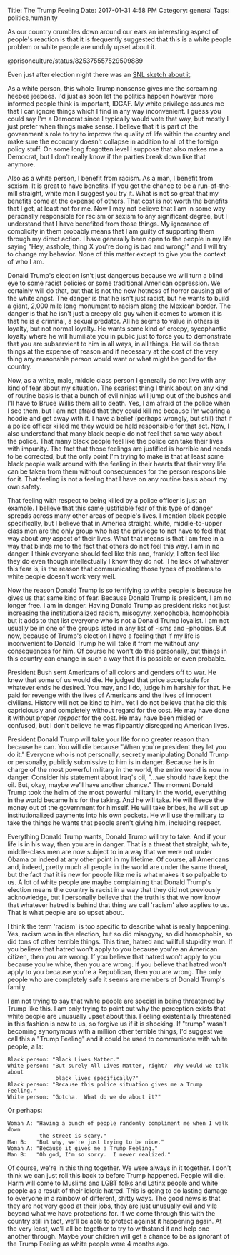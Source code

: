 Title: The Trump Feeling
Date: 2017-01-31 4:58 PM
Category: general
Tags: politics,humanity

As our country crumbles down around our ears an interesting aspect of people's
reaction is that it is frequently suggested that this is a white people
problem or white people are unduly upset about it.

@prisonculture/status/825375557529509889

Even just after election night there was an [SNL sketch about it](http://www.nbc.com/saturday-night-live/video/election-night/3424956?snl=1).

As a white person, this whole Trump nonsense gives me the screaming
heebee jeebees.  I'd just as soon let the politics happen however more informed
people think is important, IDGAF.  My white privilege assures me that I
can ignore things which I find in any way inconvenient.  I guess you could say
I'm a Democrat since I typically would vote that way, but mostly I just prefer
when things make sense.  I believe that it is part of the government's role to
try to improve the quality of life within the country and make sure the economy
doesn't collapse in addition to all of the foreign policy stuff.  On some long
forgotten level I suppose that also makes me a Democrat, but I don't really
know if the parties break down like that anymore.

Also as a white person, I benefit from racism.  As a man, I benefit from
sexism.  It is great to have benefits.  If you get the chance to be a
run-of-the-mill straight, white man I suggest you try it.  What is not so great
that my benefits come at the expense of others.  That cost is not worth the
benefits that I get, at least not for me.  Now I may not believe that I am in some
way personally responsible for racism or sexism to any significant degree, but
I understand that I have benefited from those things.  My ignorance of
complicity in them probably means that I am guilty of supporting them through
my direct action.  I have generally been open to the people in my life saying
"Hey, asshole, thing X you're doing is bad and wrong!" and I will try to change
my behavior.  None of this matter except to give you the context of who I am.

Donald Trump's election isn't just dangerous because we will turn a blind eye
to some racist policies or some traditional American oppression.  We certainly
will do that, but that is not the new hotness of horror causing all of the
white angst.  The danger is that he isn't just racist, but he wants to build a
giant, 2,000 mile long monument to racism along the Mexican border.  The danger
is that he isn't just a creepy old guy when it comes to women it is that he is
a criminal, a sexual predator.  All he seems to value in others is loyalty, but
not normal loyalty.  He wants some kind of creepy, sycophantic loyalty where he
will humiliate you in public just to force you to demonstrate that you are
subservient to him in all ways, in all things.  He will do these things at the
expense of reason and if necessary at the cost of the very thing any reasonable
person would want or what might be good for the country.

Now, as a white, male, middle class person I generally do not live with any
kind of fear about my situation.  The scariest thing I think about on any kind
of routine basis is that a bunch of evil ninjas will jump out of the bushes and
I'll have to Bruce Willis them all to death.  Yes, I am afraid of the police
when I see them, but I am not afraid that they could kill me because I'm
wearing a hoodie and get away with it.  I have a belief (perhaps wrongly, but
still) that if a police officer killed me they would be held responsible for
that act.  Now, I also understand that many black people do not feel that same
way about the police.  That many black people feel like the police can take
their lives with impunity.  The fact that those feelings are justified is
horrible and needs to be corrected, but the only point I'm trying to make is
that at least some black people walk around with the feeling in their hearts
that their very life can be taken from them without consequences for the person
responsible for it.  That feeling is not a feeling that I have on any routine
basis about my own safety.

That feeling with respect to being killed by a police officer is just an
example.  I believe that this same justifiable fear of this type of danger
spreads across many other areas of people's lives.  I mention black people
specifically, but I believe that in America straight, white, middle-to-upper
class men are the only group who has the privilege to not have to feel that way
about *any* aspect of their lives.  What that means is that I am free in a way
that blinds me to the fact that others do not feel this way.  I am in no
danger.  I think everyone should feel like this and, frankly, I often feel like
they do even though intellectually I know they do not.  The lack of whatever
this fear is, is the reason that communicating those types of problems to white
people doesn't work very well.

Now the reason Donald Trump is so terrifying to white people is because he
gives us that same kind of fear.  Because Donald Trump is president, I am no
longer free.  I am in danger.  Having Donald Trump as president risks not just
increasing the institutionalized racism, misogyny, xenophobia, homophobia but
it adds to that list everyone who is not a Donald Trump loyalist.  I am not
usually be in one of the groups listed in any list of -isms and -phobias.  But
now, because of Trump's election I have a feeling that if my life is
inconvenient to Donald Trump he will take it from me without any consequences
for him.  Of course he won't do this personally, but things in this country can
change in such a way that it is possible or even probable.

President Bush sent Americans of all colors and genders off to war.  He knew
that some of us would die.  He judged that price acceptable for whatever ends
he desired.  You may, and I do, judge him harshly for that.  He paid for
revenge with the lives of Americans and the lives of innocent civilians.
History will not be kind to him.  Yet I do not believe that he did this
capriciously and completely without regard for the cost.  He may have done it
without proper *respect* for the cost.  He may have been misled or confused, but
I don't believe he was flippantly disregarding American lives.

President Donald Trump will take your life for no greater reason than because
he can.  You will die because "When you're president they let you do it."
Everyone who is not personally, secretly manipulating Donald Trump or
personally, publicly submissive to him is in danger.  Because he is in charge
of the most powerful military in the world, the entire world is now in danger.
Consider his statement about Iraq's oil, "...we should have kept the oil. But,
okay, maybe we’ll have another chance."  The moment Donald Trump took the helm
of the most powerful military in the world, everything in the world became his
for the taking.  And he will take.  He will fleece the money out of the
government for himself.  He will take bribes, he will set up institutionalized
payments into his own pockets.  He will use the military to take the things he
wants that people aren't giving him, including respect.

Everything Donald Trump wants, Donald Trump will try to take.  And if your life
is in his way, then you are in danger.  That is a threat that straight, white,
middle-class men are now subject to in a way that we were not under Obama or
indeed at any other point in my lifetime.  Of course, all Americans and,
indeed, pretty much all people in the world are under the same threat, but the
fact that it is new for people like me is what makes it so palpable to us.  A
lot of white people are maybe complaining that Donald Trump's election means
the country is racist in a way that they did not previously acknowledge, but I
personally believe that the truth is that we now know that whatever hatred is
behind that thing we call 'racism' also applies to us.  That is what people are
so upset about.

I think the term 'racism' is too specific to describe what is really happening.
Yes, racism won in the election, but so did misogyny, so did homophobia, so did
tons of other terrible things.  This time, hatred and willful stupidity won.
If you believe that hatred won't apply to you because you're an American
citizen, then you are wrong.  If you believe that hatred won't apply to you
because you're white, then you are wrong.  If you believe that hatred won't
apply to you because you're a Republican, then you are wrong.  The only people
who are completely safe it seems are members of Donald Trump's family.

I am not trying to say that white people are special in being threatened by
Trump like this.  I am only trying to point out why the perception exists that
white people are unusually upset about this.  Feeling existentially threatened
in this fashion is new to us, so forgive us if it is shocking.  If "trump"
wasn't becoming synonymous with a million other terrible things, I'd suggest we
call this a "Trump Feeling" and it could be used to communicate with white
people, a la:

    Black person: "Black Lives Matter."
    White person: "But surely All Lives Matter, right?  Why would we talk about 
                   black lives specifically?"
    Black person: "Because this police situation gives me a Trump Feeling."
    White person: "Gotcha.  What do we do about it?"

Or perhaps:
    
    Woman A: "Having a bunch of people randomly compliment me when I walk down
              the street is scary."
    Man B:   "But why, we're just trying to be nice."
    Woman A: "Because it gives me a Trump Feeling."
    Man B:   "Oh god, I'm so sorry.  I never realized."

Of course, we're in this thing together.  We were always in it together.
I don't think we can just roll this back to before Trump happened.  People will
die.  Harm will come to Muslims and LGBT folks and Latinx people and white
people as a result of their idiotic hatred.  This is going to do lasting damage
to everyone in a rainbow of different, shitty ways.  The good news is that they
are not very good at their jobs, they are just unusually evil and vile beyond
what we have protections for.  If we come through this with the country still
in tact, we'll be able to protect against it happening again.  At the very
least, we'll all be together to try to withstand it and help one another
through.  Maybe your children will get a chance to be as ignorant of the Trump
Feeling as white people were 4 months ago.
